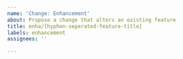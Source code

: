 ```yaml
---
name: 'Change: Enhancement'
about: Propose a change that alters an existing feature
title: enha/[hyphen-seperated-feature-title]
labels: enhancement
assignees: ''

---
```




